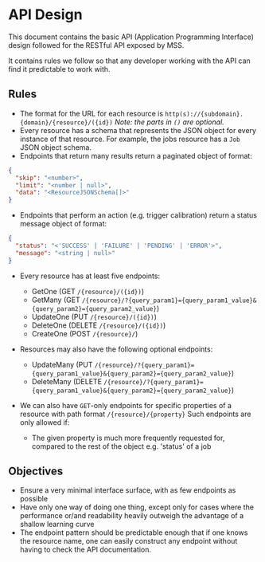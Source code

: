 # API Design

This document contains the basic API (Application Programming Interface) design followed for the RESTful API exposed by MSS.

It contains rules we follow so that any developer working with the API can find it predictable to work with.

## Rules

- The format for the URL for each resource is `http(s)://{subdomain}.{domain}/{resource}/({id})` 
  _Note: the parts in `()` are optional._
- Every resource has a schema that represents the JSON object for every instance of that resource. 
  For example, the jobs resource has a `Job` JSON object schema. 
- Endpoints that return many results return a paginated object of format:

```json
{
  "skip": "<number>",
  "limit": "<number | null>",
  "data": "<ResourceJSONSchema[]>"
}
```

- Endpoints that perform an action (e.g. trigger calibration) return a status message object of format:

```json
{
  "status": "<'SUCCESS' | 'FAILURE' | 'PENDING' | 'ERROR'>",
  "message": "<string | null>"
}
```

- Every resource has at least five endpoints:

    - GetOne (GET `/{resource}/({id})`)
    - GetMany (GET `/{resource}/?{query_param1}={query_param1_value}&{query_param2}={query_param2_value}`)
    - UpdateOne (PUT `/{resource}/({id})`)
    - DeleteOne (DELETE `/{resource}/({id})`)
    - CreateOne (POST `/{resource}/`)

- Resources may also have the following optional endpoints:

    - UpdateMany (PUT `/{resource}/?{query_param1}={query_param1_value}&{query_param2}={query_param2_value}`)
    - DeleteMany (DELETE `/{resource}/?{query_param1}={query_param1_value}&{query_param2}={query_param2_value}`)

- We can also have `GET`-only endpoints for specific properties of a resource with path format `/{resource}/{property}`
  Such endpoints are only allowed if:

    - The given property is much more frequently requested for, compared to the rest of the object e.g. 'status' of a job

## Objectives

- Ensure a very minimal interface surface, with as few endpoints as possible
- Have only one way of doing one thing, except only for cases where the performance or/and readability heavily outweigh
  the advantage of a shallow learning curve
- The endpoint pattern should be predictable enough that if one knows the resource name, one can easily construct 
  any endpoint without having to check the API documentation.
